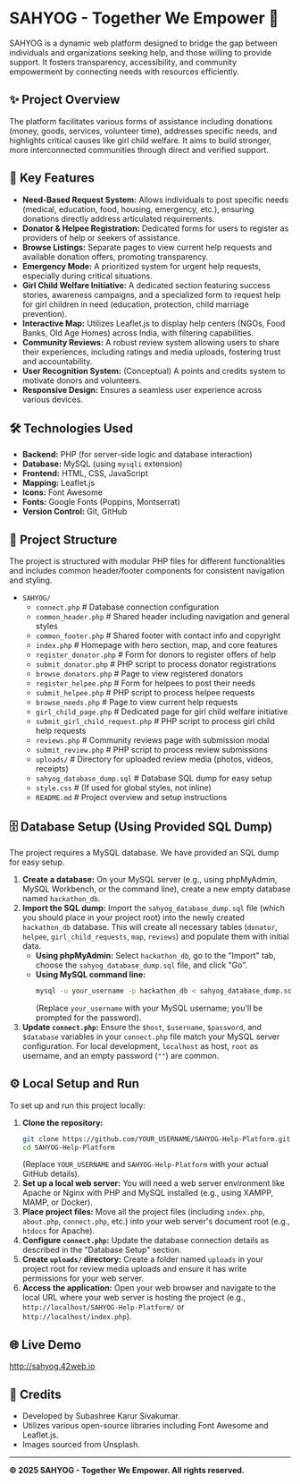 # SAHYOG - Together We Empower 🤝

SAHYOG is a dynamic web platform designed to bridge the gap between individuals and organizations seeking help, and those willing to provide support. It fosters transparency, accessibility, and community empowerment by connecting needs with resources efficiently.

## ✨ Project Overview

The platform facilitates various forms of assistance including donations (money, goods, services, volunteer time), addresses specific needs, and highlights critical causes like girl child welfare. It aims to build stronger, more interconnected communities through direct and verified support.

## 🚀 Key Features

*   **Need-Based Request System:** Allows individuals to post specific needs (medical, education, food, housing, emergency, etc.), ensuring donations directly address articulated requirements.
*   **Donator & Helpee Registration:** Dedicated forms for users to register as providers of help or seekers of assistance.
*   **Browse Listings:** Separate pages to view current help requests and available donation offers, promoting transparency.
*   **Emergency Mode:** A prioritized system for urgent help requests, especially during critical situations.
*   **Girl Child Welfare Initiative:** A dedicated section featuring success stories, awareness campaigns, and a specialized form to request help for girl children in need (education, protection, child marriage prevention).
*   **Interactive Map:** Utilizes Leaflet.js to display help centers (NGOs, Food Banks, Old Age Homes) across India, with filtering capabilities.
*   **Community Reviews:** A robust review system allowing users to share their experiences, including ratings and media uploads, fostering trust and accountability.
*   **User Recognition System:** (Conceptual) A points and credits system to motivate donors and volunteers.
*   **Responsive Design:** Ensures a seamless user experience across various devices.

## 🛠️ Technologies Used

*   **Backend:** PHP (for server-side logic and database interaction)
*   **Database:** MySQL (using `mysqli` extension)
*   **Frontend:** HTML, CSS, JavaScript
*   **Mapping:** Leaflet.js
*   **Icons:** Font Awesome
*   **Fonts:** Google Fonts (Poppins, Montserrat)
*   **Version Control:** Git, GitHub

## 📂 Project Structure

The project is structured with modular PHP files for different functionalities and includes common header/footer components for consistent navigation and styling.

- `SAHYOG/`
  - `connect.php`                   # Database connection configuration
  - `common_header.php`             # Shared header including navigation and general styles
  - `common_footer.php`             # Shared footer with contact info and copyright
  - `index.php`                     # Homepage with hero section, map, and core features
  - `register_donator.php`          # Form for donors to register offers of help
  - `submit_donator.php`            # PHP script to process donator registrations
  - `browse_donators.php`           # Page to view registered donators
  - `register_helpee.php`           # Form for helpees to post their needs
  - `submit_helpee.php`             # PHP script to process helpee requests
  - `browse_needs.php`              # Page to view current help requests
  - `girl_child_page.php`           # Dedicated page for girl child welfare initiative
  - `submit_girl_child_request.php` # PHP script to process girl child help requests
  - `reviews.php`                   # Community reviews page with submission modal
  - `submit_review.php`             # PHP script to process review submissions
  - `uploads/`                      # Directory for uploaded review media (photos, videos, receipts)
  - `sahyog_database_dump.sql`      # Database SQL dump for easy setup
  - `style.css`                     # (If used for global styles, not inline)
  - `README.md`                     # Project overview and setup instructions




## 🗄️ Database Setup (Using Provided SQL Dump)

The project requires a MySQL database. We have provided an SQL dump for easy setup.

1.  **Create a database:** On your MySQL server (e.g., using phpMyAdmin, MySQL Workbench, or the command line), create a new empty database named `hackathon_db`.
2.  **Import the SQL dump:** Import the `sahyog_database_dump.sql` file (which you should place in your project root) into the newly created `hackathon_db` database. This will create all necessary tables (`donator`, `helpee`, `girl_child_requests`, `map`, `reviews`) and populate them with initial data.
    *   **Using phpMyAdmin:** Select `hackathon_db`, go to the "Import" tab, choose the `sahyog_database_dump.sql` file, and click "Go".
    *   **Using MySQL command line:**
        ```bash
        mysql -u your_username -p hackathon_db < sahyog_database_dump.sql
        ```
        (Replace `your_username` with your MySQL username; you'll be prompted for the password).
3.  **Update `connect.php`:** Ensure the `$host`, `$username`, `$password`, and `$database` variables in your `connect.php` file match your MySQL server configuration. For local development, `localhost` as host, `root` as username, and an empty password (`""`) are common.

## ⚙️ Local Setup and Run

To set up and run this project locally:

1.  **Clone the repository:**
    ```bash
    git clone https://github.com/YOUR_USERNAME/SAHYOG-Help-Platform.git
    cd SAHYOG-Help-Platform
    ```
    (Replace `YOUR_USERNAME` and `SAHYOG-Help-Platform` with your actual GitHub details).
2.  **Set up a local web server:** You will need a web server environment like Apache or Nginx with PHP and MySQL installed (e.g., using XAMPP, MAMP, or Docker).
3.  **Place project files:** Move all the project files (including `index.php`, `about.php`, `connect.php`, etc.) into your web server's document root (e.g., `htdocs` for Apache).
4.  **Configure `connect.php`:** Update the database connection details as described in the "Database Setup" section.
5.  **Create `uploads/` directory:** Create a folder named `uploads` in your project root for review media uploads and ensure it has write permissions for your web server.
6.  **Access the application:** Open your web browser and navigate to the local URL where your web server is hosting the project (e.g., `http://localhost/SAHYOG-Help-Platform/` or `http://localhost/index.php`).

## 🌐 Live Demo
http://sahyog.42web.io

## 🙏 Credits

*   Developed by Subashree Karur Sivakumar.
*   Utilizes various open-source libraries including Font Awesome and Leaflet.js.
*   Images sourced from Unsplash.

---

**© 2025 SAHYOG - Together We Empower. All rights reserved.**
